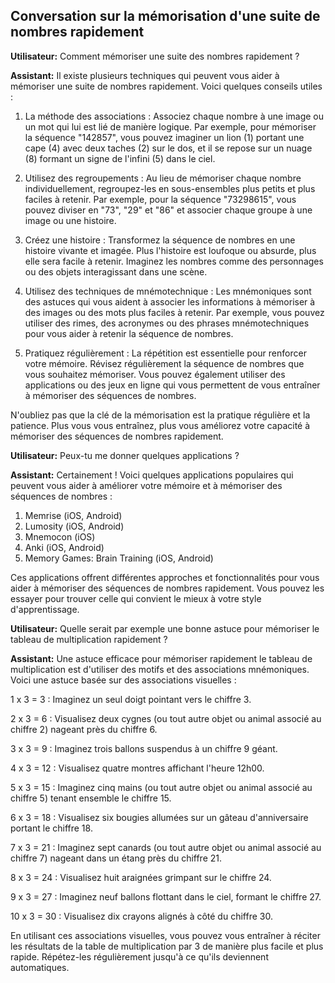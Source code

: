 ## Conversation sur la mémorisation d'une suite de nombres rapidement

**Utilisateur:** Comment mémoriser une suite des nombres rapidement ?

**Assistant:** Il existe plusieurs techniques qui peuvent vous aider à mémoriser une suite de nombres rapidement. Voici quelques conseils utiles :

1. La méthode des associations : Associez chaque nombre à une image ou un mot qui lui est lié de manière logique. Par exemple, pour mémoriser la séquence "142857", vous pouvez imaginer un lion (1) portant une cape (4) avec deux taches (2) sur le dos, et il se repose sur un nuage (8) formant un signe de l'infini (5) dans le ciel.

2. Utilisez des regroupements : Au lieu de mémoriser chaque nombre individuellement, regroupez-les en sous-ensembles plus petits et plus faciles à retenir. Par exemple, pour la séquence "73298615", vous pouvez diviser en "73", "29" et "86" et associer chaque groupe à une image ou une histoire.

3. Créez une histoire : Transformez la séquence de nombres en une histoire vivante et imagée. Plus l'histoire est loufoque ou absurde, plus elle sera facile à retenir. Imaginez les nombres comme des personnages ou des objets interagissant dans une scène.

4. Utilisez des techniques de mnémotechnique : Les mnémoniques sont des astuces qui vous aident à associer les informations à mémoriser à des images ou des mots plus faciles à retenir. Par exemple, vous pouvez utiliser des rimes, des acronymes ou des phrases mnémotechniques pour vous aider à retenir la séquence de nombres.

5. Pratiquez régulièrement : La répétition est essentielle pour renforcer votre mémoire. Révisez régulièrement la séquence de nombres que vous souhaitez mémoriser. Vous pouvez également utiliser des applications ou des jeux en ligne qui vous permettent de vous entraîner à mémoriser des séquences de nombres.

N'oubliez pas que la clé de la mémorisation est la pratique régulière et la patience. Plus vous vous entraînez, plus vous améliorez votre capacité à mémoriser des séquences de nombres rapidement.

**Utilisateur:** Peux-tu me donner quelques applications ?

**Assistant:** Certainement ! Voici quelques applications populaires qui peuvent vous aider à améliorer votre mémoire et à mémoriser des séquences de nombres :

1. Memrise (iOS, Android)
2. Lumosity (iOS, Android)
3. Mnemocon (iOS)
4. Anki (iOS, Android)
5. Memory Games: Brain Training (iOS, Android)

Ces applications offrent différentes approches et fonctionnalités pour vous aider à mémoriser des séquences de nombres rapidement. Vous pouvez les essayer pour trouver celle qui convient le mieux à votre style d'apprentissage.

**Utilisateur:** Quelle serait par exemple une bonne astuce pour mémoriser le tableau de multiplication rapidement ?

**Assistant:** Une astuce efficace pour mémoriser rapidement le tableau de multiplication est d'utiliser des motifs et des associations mnémoniques. Voici une astuce basée sur des associations visuelles :

1 x 3 = 3 : Imaginez un seul doigt pointant vers le chiffre 3.

2 x 3 = 6 : Visualisez deux cygnes (ou tout autre objet ou animal associé au chiffre 2) nageant près du chiffre 6.

3 x 3 = 9 : Imaginez trois ballons suspendus à un chiffre 9 géant.

4 x 3 = 12 : Visualisez quatre montres affichant l'heure 12h00.

5 x 3 = 15 : Imaginez cinq mains (ou tout autre objet ou animal associé au chiffre 5) tenant ensemble le chiffre 15.

6 x 3 = 18 : Visualisez six bougies allumées sur un gâteau d'anniversaire portant le chiffre 18.

7 x 3 = 21 : Imaginez sept canards (ou tout autre objet ou animal associé au chiffre 7) nageant dans un étang près du chiffre 21.

8 x 3 = 24 : Visualisez huit araignées grimpant sur le chiffre 24.

9 x 3 = 27 : Imaginez neuf ballons flottant dans le ciel, formant le chiffre 27.

10 x 3 = 30 : Visualisez dix crayons alignés à côté du chiffre 30.

En utilisant ces associations visuelles, vous pouvez vous entraîner à réciter les résultats de la table de multiplication par 3 de manière plus facile et plus rapide. Répétez-les régulièrement jusqu'à ce qu'ils deviennent automatiques.
